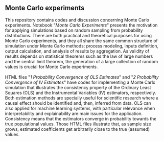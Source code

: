 ## Monte Carlo experiments

This repository contains codes and discussion concerning Monte Carlo experiments. Notebook "*Monte Carlo Experiments*" presents the motivation for applying simulations based on random sampling from probability distributions. There are both practical and theoretical purposes for using Monte Carlo experiments, and they all share the same common structure of simulation under Monte Carlo methods: process modeling, inputs definition, output calculation, and analysis of results by aggregation. As validity of results depends on statistical theorems such as the law of large numbers and the central limit theorem, the generation of a large collection of random values is crucial for Monte Carlo experiments.
<br>
<br>
HTML files "*1 Probability Convergence of OLS Estimates*" and "*2 Probability Convergence of IV Estimates*" have codes for implementing a Monte Carlo simulation that illustrates the consistency property of the Ordinary Least Squares (OLS) and the Instrumental Variables (IV) estimators, respectively. Both estimation methods are specially useful for scientific research where a causal effect should be identified and, then, inferred from data. OLS can also applied for machine learning systems, with particular relevance when interpretability and explainability are main issues for the application. Consistency means that the estimators converge in probability towards the true populational values. Those HTML files illustrate that, as sample size grows, estimated coefficients get arbitrarily close to the true (assumed) values.
